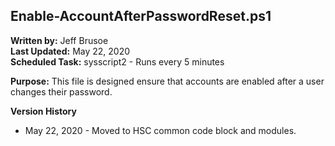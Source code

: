 ## Enable-AccountAfterPasswordReset.ps1

**Written by:** Jeff Brusoe<br>
**Last Updated:** May 22, 2020<br>
**Scheduled Task:** sysscript2 - Runs every 5 minutes<br>

**Purpose:** This file is designed ensure that accounts are enabled after a user changes their password.

**Version History**
- May 22, 2020 - Moved to HSC common code block and modules.
